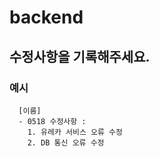 # backend
## 수정사항을 기록해주세요.
### 예시
      [이름]
      - 0518 수정사항 : 
        1. 유레카 서비스 오류 수정
        2. DB 통신 오류 수정
